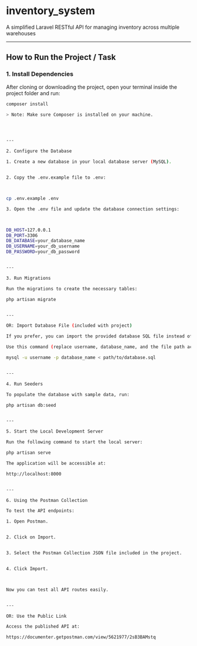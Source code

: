 # inventory_system

A simplified Laravel RESTful API for managing inventory across multiple warehouses

---

## How to Run the Project / Task

### 1. Install Dependencies

After cloning or downloading the project, open your terminal inside the project folder and run:

```bash
composer install

> Note: Make sure Composer is installed on your machine.




---

2. Configure the Database

1. Create a new database in your local database server (MySQL).


2. Copy the .env.example file to .env:



cp .env.example .env

3. Open the .env file and update the database connection settings:



DB_HOST=127.0.0.1
DB_PORT=3306
DB_DATABASE=your_database_name
DB_USERNAME=your_db_username
DB_PASSWORD=your_db_password


---

3. Run Migrations

Run the migrations to create the necessary tables:

php artisan migrate


---

OR: Import Database File (included with project)

If you prefer, you can import the provided database SQL file instead of running migrations.

Use this command (replace username, database_name, and the file path accordingly):

mysql -u username -p database_name < path/to/database.sql


---

4. Run Seeders

To populate the database with sample data, run:

php artisan db:seed


---

5. Start the Local Development Server

Run the following command to start the local server:

php artisan serve

The application will be accessible at:

http://localhost:8000


---

6. Using the Postman Collection

To test the API endpoints:

1. Open Postman.


2. Click on Import.


3. Select the Postman Collection JSON file included in the project.


4. Click Import.



Now you can test all API routes easily.


---

OR: Use the Public Link

Access the published API at:

https://documenter.getpostman.com/view/5621977/2sB3BAMstq

```
